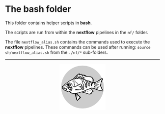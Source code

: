 # The **bash** folder

This folder contains helper scripts in **bash**.

The scripts are run from within the **nextflow** pipelines in the `nf/` folder.

The file `nextflow_alias.sh` contains the commands used to execute the **nextflow** pipelines.
These commands can be used after running: `source sh/nextflow_alias.sh` from the `./nf/*` sub-folders.


---

<p align="center"><img src="../logo.svg" alt="logo" width="150"/></p>
